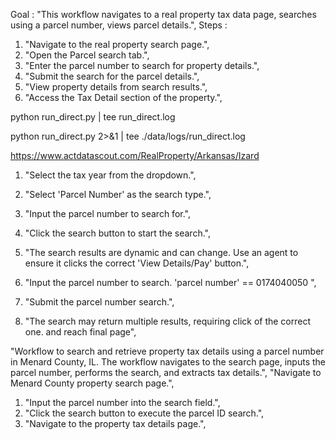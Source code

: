 Goal : "This workflow navigates to a real property tax data page, searches using a parcel number, views parcel details.",
Steps : 
1. "Navigate to the real property search page.",
2. "Open the Parcel search tab.",
3. "Enter the parcel number to search for property details.",
4. "Submit the search for the parcel details.",
5. "View property details from search results.",
6. "Access the Tax Detail section of the property.",



python run_direct.py | tee run_direct.log 

python run_direct.py 2>&1 | tee ./data/logs/run_direct.log 

https://www.actdatascout.com/RealProperty/Arkansas/Izard






1. "Select the tax year from the dropdown.",
2. "Select 'Parcel Number' as the search type.",
3. "Input the parcel number to search for.",
4. "Click the search button to start the search.",
5. "The search results are dynamic and can change. Use an agent to ensure it clicks the correct 'View Details/Pay' button.",


1. "Input the parcel number to search. 'parcel number' == 0174040050 ",
2. "Submit the parcel number search.",
3. "The search may return multiple results, requiring click of the correct one. and reach final page",




"Workflow to search and retrieve property tax details using a parcel number in Menard County, IL. The workflow navigates to the search page, inputs the parcel number, performs the search, and extracts tax details.",
"Navigate to Menard County property search page.",

1. "Input the parcel number into the search field.",
2. "Click the search button to execute the parcel ID search.",
3. "Navigate to the property tax details page.",
